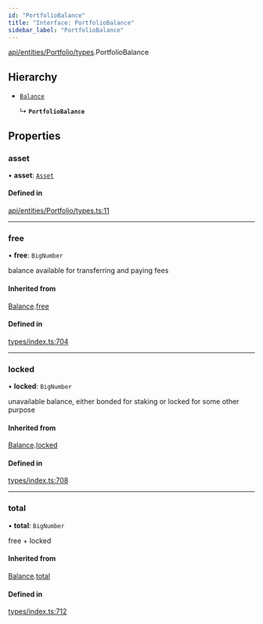 ```yaml
---
id: "PortfolioBalance"
title: "Interface: PortfolioBalance"
sidebar_label: "PortfolioBalance"
---
```


[api/entities/Portfolio/types](../../../../../../modules/API/Entities/Portfolio/Types/Types.md).PortfolioBalance

## Hierarchy

- [`Balance`](../../../../../Types/Balance/Balance.md)

  ↳ **`PortfolioBalance`**

## Properties

### asset

• **asset**: [`Asset`](../../../../../../classes/API/Entities/Asset/Asset.md)

#### Defined in

[api/entities/Portfolio/types.ts:11](https://github.com/PolymeshAssociation/polymesh-sdk/blob/31fdce23/src/api/entities/Portfolio/types.ts#L11)

___

### free

• **free**: `BigNumber`

balance available for transferring and paying fees

#### Inherited from

[Balance](../../../../../Types/Balance/Balance.md).[free](../../../../../Types/Balance/Balance.md#free)

#### Defined in

[types/index.ts:704](https://github.com/PolymeshAssociation/polymesh-sdk/blob/31fdce23/src/types/index.ts#L704)

___

### locked

• **locked**: `BigNumber`

unavailable balance, either bonded for staking or locked for some other purpose

#### Inherited from

[Balance](../../../../../Types/Balance/Balance.md).[locked](../../../../../Types/Balance/Balance.md#locked)

#### Defined in

[types/index.ts:708](https://github.com/PolymeshAssociation/polymesh-sdk/blob/31fdce23/src/types/index.ts#L708)

___

### total

• **total**: `BigNumber`

free + locked

#### Inherited from

[Balance](../../../../../Types/Balance/Balance.md).[total](../../../../../Types/Balance/Balance.md#total)

#### Defined in

[types/index.ts:712](https://github.com/PolymeshAssociation/polymesh-sdk/blob/31fdce23/src/types/index.ts#L712)
